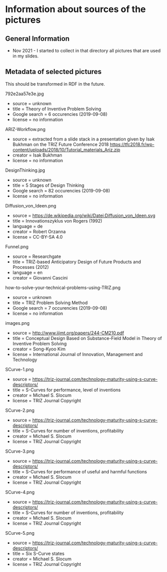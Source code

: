 # Information about sources of the pictures

## General Information

* Nov 2021 - I started to collect in that directory all pictures that are used
  in my slides.

## Metadata of selected pictures

This should be transformed in RDF in the future.

792e2aa57e3e.jpg
* source = unknown
* title = Theory of Inventive Problem Solving
* Google search = 6 occurencies (2019-09-08)
* license = no information

ARIZ-Workflow.png
* source = extracted from a slide stack in a presentation given by Isak
  Bukhman on the TRIZ Future Conference 2018
  https://tfc2018.fr/wp-content/uploads/2018/10/Tutorial_materials_Ariz.zip
* creator = Isak Bukhman 
* license = no information

DesignThinking.jpg
* source = unknown
* title = 5 Stages of Design Thinking
* Google search = 82 occurencies (2019-09-08)
* license = no information

Diffusion_von_Ideen.png
* source = https://de.wikipedia.org/wiki/Datei:Diffusion_von_Ideen.svg
* title = Innovationszyklus von Rogers (1992)
* language = de
* creator = Robert Orzanna
* license = CC-BY-SA 4.0

Funnel.png
* source = Researchgate
* title = TRIZ-based Anticipatory Design of Future Products and Processes
  (2012)
* language = en
* creator = Giovanni Cascini

how-to-solve-your-technical-problems-using-TRIZ.png
* source = unknown
* title = TRIZ Problem Solving Method
* Google search = 7 occurencies (2019-09-08)
* license = no information

images.png
* source = http://www.ijimt.org/papers/244-CM210.pdf
* title = Conceptual Design Based on Substance-Field Model in Theory of
  Inventive Problem Solving
* creator = Song-Kyoo Kim
* license = International Journal of Innovation, Management and Technology

SCurve-1.png
* source = https://triz-journal.com/technology-maturity-using-s-curve-descriptors/
* title = S-Curves for performance, level of inventions
* creator = Michael S. Slocum
* license = TRIZ Journal Copyright

SCurve-2.png
* source = https://triz-journal.com/technology-maturity-using-s-curve-descriptors/
* title = S-Curves for number of inventions, profitability 
* creator = Michael S. Slocum
* license = TRIZ Journal Copyright

SCurve-3.png
* source = https://triz-journal.com/technology-maturity-using-s-curve-descriptors/
* title = S-Curves for performance of useful and harmful functions
* creator = Michael S. Slocum
* license = TRIZ Journal Copyright

SCurve-4.png
* source = https://triz-journal.com/technology-maturity-using-s-curve-descriptors/
* title = S-Curves for number of inventions, profitability 
* creator = Michael S. Slocum
* license = TRIZ Journal Copyright

SCurve-5.png
* source = https://triz-journal.com/technology-maturity-using-s-curve-descriptors/
* title = Six S-Curve states
* creator = Michael S. Slocum
* license = TRIZ Journal Copyright
